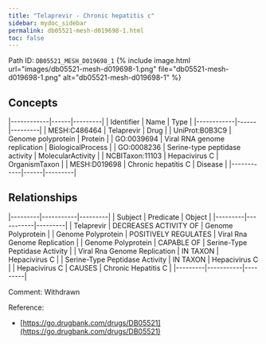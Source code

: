 ```yaml
---
title: "Telaprevir - Chronic hepatitis c"
sidebar: mydoc_sidebar
permalink: db05521-mesh-d019698-1.html
toc: false 
---
```



Path ID: `DB05521_MESH_D019698_1`
{% include image.html url="images/db05521-mesh-d019698-1.png" file="db05521-mesh-d019698-1.png" alt="db05521-mesh-d019698-1" %}

## Concepts

|------------|------|---------|
| Identifier | Name | Type    |
|------------|------|---------|
| MESH:C486464 | Telaprevir | Drug |
| UniProt:B0B3C9 | Genome polyprotein | Protein |
| GO:0039694 | Viral RNA genome replication | BiologicalProcess |
| GO:0008236 | Serine-type peptidase activity | MolecularActivity |
| NCBITaxon:11103 | Hepacivirus C | OrganismTaxon |
| MESH:D019698 | Chronic hepatitis C | Disease |
|------------|------|---------|

## Relationships

|---------|-----------|---------|
| Subject | Predicate | Object  |
|---------|-----------|---------|
| Telaprevir | DECREASES ACTIVITY OF | Genome Polyprotein |
| Genome Polyprotein | POSITIVELY REGULATES | Viral Rna Genome Replication |
| Genome Polyprotein | CAPABLE OF | Serine-Type Peptidase Activity |
| Viral Rna Genome Replication | IN TAXON | Hepacivirus C |
| Serine-Type Peptidase Activity | IN TAXON | Hepacivirus C |
| Hepacivirus C | CAUSES | Chronic Hepatitis C |
|---------|-----------|---------|

Comment: Withdrawn

Reference: 
  - [https://go.drugbank.com/drugs/DB05521](https://go.drugbank.com/drugs/DB05521)
